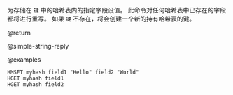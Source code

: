 为存储在 `键` 中的哈希表内的指定字段设值。
此命令对任何哈希表中已存在的字段都将进行重写。
如果 `键` 不存在，将会创建一个新的持有哈希表的键。

@return

@simple-string-reply

@examples

```cli
HMSET myhash field1 "Hello" field2 "World"
HGET myhash field1
HGET myhash field2
```
